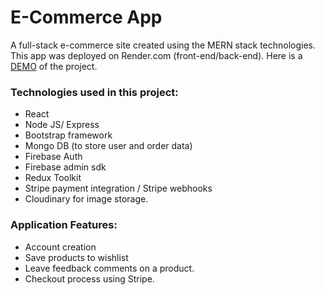 # E-Commerce App

A full-stack e-commerce site created using the MERN stack technologies. This app was deployed on Render.com (front-end/back-end). Here is a [DEMO](https://mern-ecommerce-app-client.onrender.com/) of the project.

### Technologies used in this project:
* React
* Node JS/ Express
* Bootstrap framework
* Mongo DB (to store user and order data)
* Firebase Auth
* Firebase admin sdk
* Redux Toolkit
* Stripe payment integration / Stripe webhooks
* Cloudinary for image storage.

### Application Features:
* Account creation
* Save products to wishlist
* Leave feedback comments on a product.
* Checkout process using Stripe.

